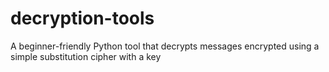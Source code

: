 # decryption-tools
 A beginner-friendly Python tool that decrypts messages encrypted using a simple substitution cipher with a key
